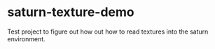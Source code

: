 # saturn-texture-demo
Test project to figure out how out how to read textures into the saturn environment.
